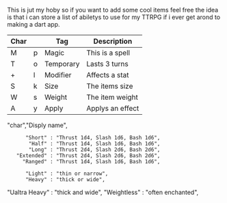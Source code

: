 This is jut my hoby so if you want to add some cool items feel free
  the idea is that i can store a list of abiletys to use for my TTRPG
  if i ever get arond to making a dart app.

|  Char ||   Tag   |    Description    |
|----|---|---------|-------------------|
|  M | p |  Magic  |  This is a spell  |    
|  T | o |Temporary|   Lasts 3 turns   |      
|  + | l | Modifier|   Affects a stat  |      
|  S | k |  Size   |   The items size  |
|  W | s |  Weight |  The item weight  |
|  A | y |  Apply  |  Applys an effect |

"char","Disply name",

          "Short" : "Thrust 1d4, Slash 1d6, Bash 1d6",
           "Half" : "Thrust 1d4, Slash 1d6, Bash 1d6",
           "Long" : "Thrust 2d4, Slash 2d6, Bash 2d6",
       "Extended" : "Thrust 2d4, Slash 2d6, Bash 2d6",
         "Ranged" : "Thrust 1d4, Slash 1d6, Bash 1d6",

          "Light" : "thin or narrow",
          "Heavy" : "thick or wide",
   "Ualtra Heavy" : "thick and wide",
     "Weightless" : "often enchanted",
     
